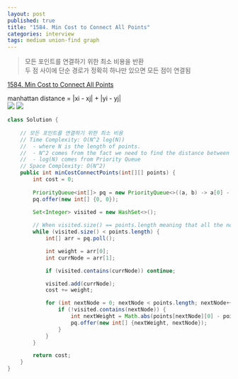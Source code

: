 ```yaml
---
layout: post
published: true
title: "1584. Min Cost to Connect All Points"
categories: interview
tags: medium union-find graph
---
```


> 모든 포인트를 연결하기 위한 최소 비용을 반환  
> 두 점 사이에 단순 경로가 정확히 하나만 있으면 모든 점이 연결됨  

[1584. Min Cost to Connect All Points](https://leetcode.com/problems/min-cost-to-connect-all-points/)

manhattan distance = |xi - xj| + |yi - yj|  
![](https://assets.leetcode.com/uploads/2020/08/26/d.png) ![](https://assets.leetcode.com/uploads/2020/08/26/c.png)

```java
class Solution {
        
    // 모든 포인트를 연결하기 위한 최소 비용
    // Time Complexity: O(N^2 log(N)) 
    //  - where N is the length of points. 
    //  - N^2 comes from the fact we need to find the distance between a currNode and every other node to pick the shortest distance. 
    //  - log(N) comes from Priority Queue
    // Space Complexity: O(N^2)
    public int minCostConnectPoints(int[][] points) {
        int cost = 0;
        
        PriorityQueue<int[]> pq = new PriorityQueue<>((a, b) -> a[0] - b[0]); // edge weight, the index of next node
        pq.offer(new int[] {0, 0});
        
        Set<Integer> visited = new HashSet<>();

        // When visited.size() == points.length meaning that all the nodes has been connected.
        while (visited.size() < points.length) {
            int[] arr = pq.poll();

            int weight = arr[0];
            int currNode = arr[1];

            if (visited.contains(currNode)) continue;

            visited.add(currNode);
            cost += weight;

            for (int nextNode = 0; nextNode < points.length; nextNode++) {
                if (!visited.contains(nextNode)) {
                    int nextWeight = Math.abs(points[nextNode][0] - points[currNode][0]) + Math.abs(points[nextNode][1] - points[currNode][1]);
                    pq.offer(new int[] {nextWeight, nextNode});
                }
            }
        }

        return cost;
    }
}
```
